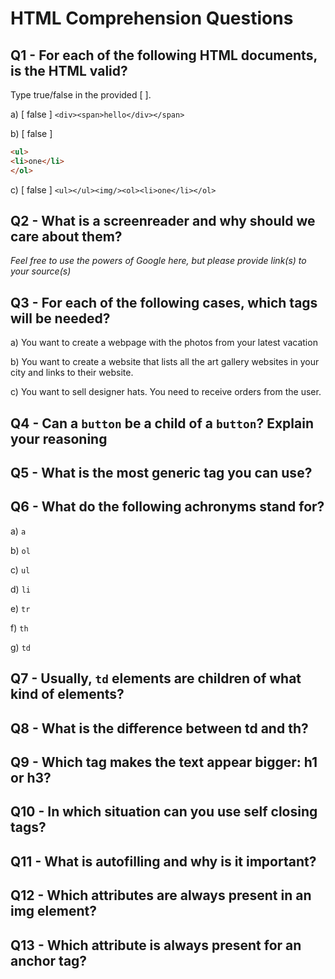 # HTML Comprehension Questions

## Q1 - For each of the following HTML documents, is the HTML valid?

Type true/false in the provided [ ].

a) [ false ] `<div><span>hello</div></span>` <!-- the tags should be closed in the reverse order they were opened - so first </span> and then </div> -->

b) [ false ] <!-- the ul tag should be closed with </ul> -->

```html
<ul>
<li>one</li>
</ol>
```


c) [ false ] `<ul></ul><img/><ol><li>one</li></ol>` 
<!-- the <img> tag seems to be outside of any list or list element, we could reorder the tags as <ul><img/><ol><li>one</li></ol></ul> -->

## Q2 - What is a screenreader and why should we care about them?

<!-- A screen reader is a piece of assistive technology for visually impared people. HTML code should follow specific guidelines in order to be correctly read by the screen readers. Source: https://accessibility.its.uconn.edu/2018/08/22/what-is-a-screen-reader-and-how-does-it-work/ -->

_Feel free to use the powers of Google here, but please provide link(s) to your source(s)_

## Q3 - For each of the following cases, which tags will be needed?

a) You want to create a webpage with the photos from your latest vacation 
<!-- <img> and other possible tags like <p>, <h1>, <h2>, etc for the titles of each picture -->

b) You want to create a website that lists all the art gallery websites in your city and links to their website. 
<!-- <ol> or <ul>, <li>, <a> and other possible tags like <p>, <h1>, <h2>, etc if you want to add paragraph descriptions for each art gallery -->

c) You want to sell designer hats. You need to receive orders from the user.
<!-- <button>, <a>, <select>, <option>, <img>, <form>, <input> and other possible tags like <p>, <h1>, <h2>, etc for text item description, ordering/shipping instructions, etc -->

## Q4 - Can a `button` be a child of a `button`? Explain your reasoning
<!-- No, because a button is a clickable element and it cannot have a descendant that is also a clickable element-->

## Q5 - What is the most generic tag you can use?
<!-- <div> -->

## Q6 - What do the following achronyms stand for?

a) `a` <!-- anchor for links on a website -->

b) `ol` <!-- ordered list-->

c) `ul` <!-- unordered list-->

d) `li` <!-- list element -->

e) `tr` <!-- table row -->

f) `th` <!-- table head -->

g) `td` <!-- table data -->

## Q7 - Usually, `td` elements are children of what kind of elements?
<!-- td elements are children of tr elements-->

## Q8 - What is the difference between td and th?
<!-- td can be the child of any tr while th is usually the child of the first row indicating the header of the column-->

## Q9 - Which tag makes the text appear bigger: h1 or h3?
<!-- usually <h1>, if no modifications have been made to the CSS-->

## Q10 - In which situation can you use self closing tags?
<!-- when the element doesn't have any children <a />, <img />, <hr />, <br />, etc -->

## Q11 - What is autofilling and why is it important?
<!-- Autofilling is the function that fills in an input field automatically and it is important for reasons like speed, error correction and showing possible valid inputs to that field -->

## Q12 - Which attributes are always present in an img element?
<!--The img elements always contain an src attribute to point to the image location -->

## Q13 - Which attribute is always present for an anchor tag?
<!-- The anchor tags always have an href attribute to point to the website address-->
